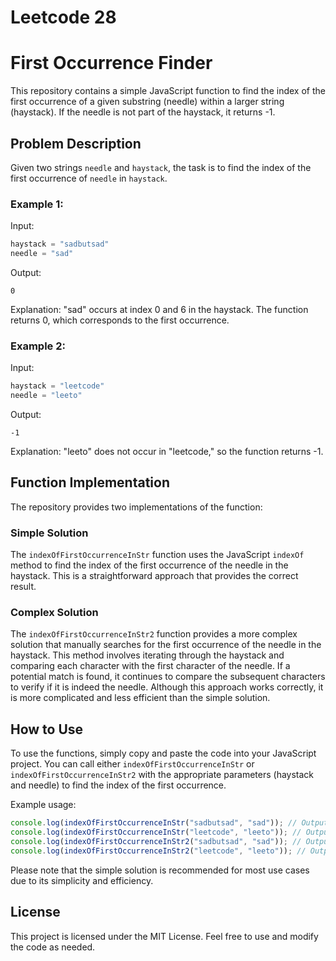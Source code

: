 # Leetcode 28
# First Occurrence Finder

This repository contains a simple JavaScript function to find the index of the first occurrence of a given substring (needle) within a larger string (haystack). If the needle is not part of the haystack, it returns -1.

## Problem Description

Given two strings `needle` and `haystack`, the task is to find the index of the first occurrence of `needle` in `haystack`.

### Example 1:

Input:
```javascript
haystack = "sadbutsad"
needle = "sad"
```

Output:
```
0
```

Explanation: "sad" occurs at index 0 and 6 in the haystack. The function returns 0, which corresponds to the first occurrence.

### Example 2:

Input:
```javascript
haystack = "leetcode"
needle = "leeto"
```

Output:
```
-1
```

Explanation: "leeto" does not occur in "leetcode," so the function returns -1.

## Function Implementation

The repository provides two implementations of the function:

### Simple Solution

The `indexOfFirstOccurrenceInStr` function uses the JavaScript `indexOf` method to find the index of the first occurrence of the needle in the haystack. This is a straightforward approach that provides the correct result.

### Complex Solution

The `indexOfFirstOccurrenceInStr2` function provides a more complex solution that manually searches for the first occurrence of the needle in the haystack. This method involves iterating through the haystack and comparing each character with the first character of the needle. If a potential match is found, it continues to compare the subsequent characters to verify if it is indeed the needle. Although this approach works correctly, it is more complicated and less efficient than the simple solution.

## How to Use

To use the functions, simply copy and paste the code into your JavaScript project. You can call either `indexOfFirstOccurrenceInStr` or `indexOfFirstOccurrenceInStr2` with the appropriate parameters (haystack and needle) to find the index of the first occurrence.

Example usage:

```javascript
console.log(indexOfFirstOccurrenceInStr("sadbutsad", "sad")); // Output: 0
console.log(indexOfFirstOccurrenceInStr("leetcode", "leeto")); // Output: -1
console.log(indexOfFirstOccurrenceInStr2("sadbutsad", "sad")); // Output: 0
console.log(indexOfFirstOccurrenceInStr2("leetcode", "leeto")); // Output: -1
```

Please note that the simple solution is recommended for most use cases due to its simplicity and efficiency.

## License

This project is licensed under the MIT License. Feel free to use and modify the code as needed.
